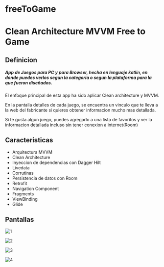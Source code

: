 
# freeToGame

# Clean Architecture MVVM Free to Game

## Definicion

##### App de Juegos para PC y para Browser, hecha en lenguaje kotlin, en donde puedes verlos segun la categoria o segun la plataforma para la que fueron diseñados.

El enfoque principal de esta app ha sido aplicar Clean architecture y MVVM.

En la pantalla detalles de cada juego, se encuentra un vinculo que te lleva a la web del fabricante si quieres obtener informacion mucho
mas detallada.

Si te gusta algun juego, puedes agregarlo a una lista de favoritos y ver la informacion detallada incluso sin tener conexion 
a internet(Room)

## Caracteristicas

* Arquitectura MVVM
* Clean Architecture
* Inyeccion de dependencias con Dagger Hilt
* Livedata
* Corrutinas
* Persistencia de datos con Room
* Retrofit
* Navigation Component
* Fragments
* ViewBinding 
* Glide

## Pantallas

![1](https://user-images.githubusercontent.com/63832065/192114408-861cfea1-01a4-4cdf-9445-f3c8c81c1a3b.png)

![2](https://user-images.githubusercontent.com/63832065/192114453-42e3d87a-eb05-47eb-a4e0-724a5bdd45e1.png)

![3](https://user-images.githubusercontent.com/63832065/192114488-5004f3dc-d59a-442b-b483-3014784f41e5.png)

![4](https://user-images.githubusercontent.com/63832065/192114633-ef3a0ae8-128c-4665-9f2e-5cfbf3036542.png)


